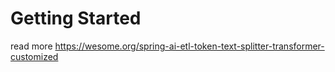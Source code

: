 # Getting Started

read more https://wesome.org/spring-ai-etl-token-text-splitter-transformer-customized

